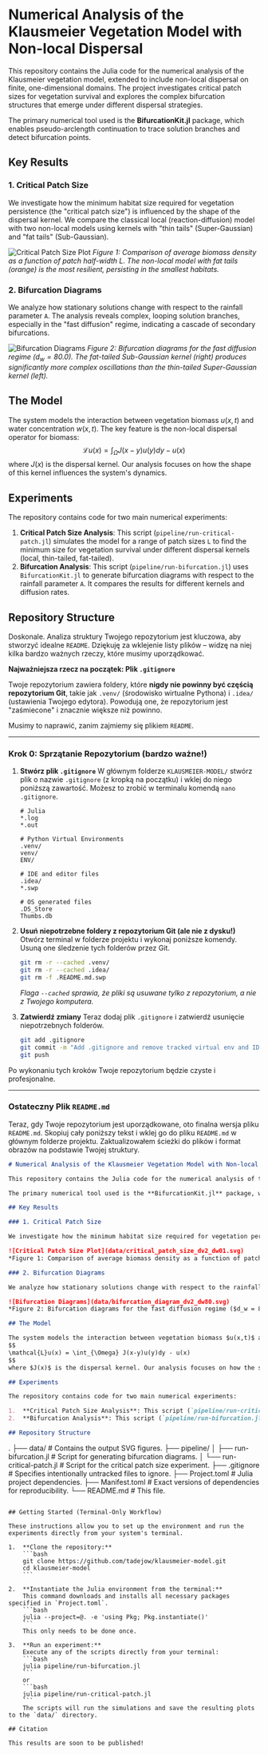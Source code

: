 # Numerical Analysis of the Klausmeier Vegetation Model with Non-local Dispersal

This repository contains the Julia code for the numerical analysis of the Klausmeier vegetation model, extended to include non-local dispersal on finite, one-dimensional domains. The project investigates critical patch sizes for vegetation survival and explores the complex bifurcation structures that emerge under different dispersal strategies.

The primary numerical tool used is the **BifurcationKit.jl** package, which enables pseudo-arclength continuation to trace solution branches and detect bifurcation points.

## Key Results

### 1. Critical Patch Size

We investigate how the minimum habitat size required for vegetation persistence (the "critical patch size") is influenced by the shape of the dispersal kernel. We compare the classical local (reaction-diffusion) model with two non-local models using kernels with "thin tails" (Super-Gaussian) and "fat tails" (Sub-Gaussian).

![Critical Patch Size Plot](data/critical_patch_size.svg)
*Figure 1: Comparison of average biomass density as a function of patch half-width L. The non-local model with fat tails (orange) is the most resilient, persisting in the smallest habitats.*

### 2. Bifurcation Diagrams

We analyze how stationary solutions change with respect to the rainfall parameter `A`. The analysis reveals complex, looping solution branches, especially in the "fast diffusion" regime, indicating a cascade of secondary bifurcations.

![Bifurcation Diagrams](figures/bifurcation_fast_diffusion.png)
*Figure 2: Bifurcation diagrams for the fast diffusion regime ($d_w = 80.0$). The fat-tailed Sub-Gaussian kernel (right) produces significantly more complex oscillations than the thin-tailed Super-Gaussian kernel (left).*

## The Model

The system models the interaction between vegetation biomass $u(x,t)$ and water concentration $w(x,t)$. The key feature is the non-local dispersal operator for biomass:
$$
\mathcal{L}u(x) = \int_{\Omega} J(x-y)u(y)dy - u(x)
$$
where $J(x)$ is the dispersal kernel. Our analysis focuses on how the shape of this kernel influences the system's dynamics.

## Experiments

The repository contains code for two main numerical experiments:

1.  **Critical Patch Size Analysis**: This script (`pipeline/run-critical-patch.jl`) simulates the model for a range of patch sizes `L` to find the minimum size for vegetation survival under different dispersal kernels (local, thin-tailed, fat-tailed).
2.  **Bifurcation Analysis**: This script (`pipeline/run-bifurcation.jl`) uses `BifurcationKit.jl` to generate bifurcation diagrams with respect to the rainfall parameter `A`. It compares the results for different kernels and diffusion rates.

## Repository Structure
Doskonale. Analiza struktury Twojego repozytorium jest kluczowa, aby stworzyć idealne `README`. Dziękuję za wklejenie listy plików – widzę na niej kilka bardzo ważnych rzeczy, które musimy uporządkować.

**Najważniejsza rzecz na początek: Plik `.gitignore`**

Twoje repozytorium zawiera foldery, które **nigdy nie powinny być częścią repozytorium Git**, takie jak `.venv/` (środowisko wirtualne Pythona) i `.idea/` (ustawienia Twojego edytora). Powodują one, że repozytorium jest "zaśmiecone" i znacznie większe niż powinno.

Musimy to naprawić, zanim zajmiemy się plikiem `README`.

---

### Krok 0: Sprzątanie Repozytorium (bardzo ważne!)

1.  **Stwórz plik `.gitignore`**
    W głównym folderze `KLAUSMEIER-MODEL/` stwórz plik o nazwie `.gitignore` (z kropką na początku) i wklej do niego poniższą zawartość. Możesz to zrobić w terminalu komendą `nano .gitignore`.

    ```gitignore
    # Julia
    *.log
    *.out

    # Python Virtual Environments
    .venv/
    venv/
    ENV/

    # IDE and editor files
    .idea/
    *.swp

    # OS generated files
    .DS_Store
    Thumbs.db
    ```

2.  **Usuń niepotrzebne foldery z repozytorium Git (ale nie z dysku!)**
    Otwórz terminal w folderze projektu i wykonaj poniższe komendy. Usuną one śledzenie tych folderów przez Git.

    ```bash
    git rm -r --cached .venv/
    git rm -r --cached .idea/
    git rm -f .README.md.swp
    ```
    *Flaga `--cached` sprawia, że pliki są usuwane tylko z repozytorium, a nie z Twojego komputera.*

3.  **Zatwierdź zmiany**
    Teraz dodaj plik `.gitignore` i zatwierdź usunięcie niepotrzebnych folderów.
    ```bash
    git add .gitignore
    git commit -m "Add .gitignore and remove tracked virtual env and IDE files"
    git push
    ```

Po wykonaniu tych kroków Twoje repozytorium będzie czyste i profesjonalne.

---

### Ostateczny Plik `README.md`

Teraz, gdy Twoje repozytorium jest uporządkowane, oto finalna wersja pliku `README.md`. Skopiuj cały poniższy tekst i wklej go do pliku `README.md` w głównym folderze projektu. Zaktualizowałem ścieżki do plików i format obrazów na podstawie Twojej struktury.

```markdown
# Numerical Analysis of the Klausmeier Vegetation Model with Non-local Dispersal

This repository contains the Julia code for the numerical analysis of the Klausmeier vegetation model, extended to include non-local dispersal on finite, one-dimensional domains. The project investigates critical patch sizes for vegetation survival and explores the complex bifurcation structures that emerge under different dispersal strategies.

The primary numerical tool used is the **BifurcationKit.jl** package, which enables pseudo-arclength continuation to trace solution branches and detect bifurcation points.

## Key Results

### 1. Critical Patch Size

We investigate how the minimum habitat size required for vegetation persistence (the "critical patch size") is influenced by the shape of the dispersal kernel. We compare the classical local (reaction-diffusion) model with two non-local models using kernels with "thin tails" (Super-Gaussian) and "fat tails" (Sub-Gaussian).

![Critical Patch Size Plot](data/critical_patch_size_dv2_dw01.svg)
*Figure 1: Comparison of average biomass density as a function of patch half-width L. The non-local model with fat tails (orange) is the most resilient, persisting in the smallest habitats.*

### 2. Bifurcation Diagrams

We analyze how stationary solutions change with respect to the rainfall parameter `A`. The analysis reveals complex, looping solution branches, especially in the "fast diffusion" regime, indicating a cascade of secondary bifurcations.

![Bifurcation Diagrams](data/bifurcation_diagram_dv2_dw80.svg)
*Figure 2: Bifurcation diagrams for the fast diffusion regime ($d_w = 80.0$). The fat-tailed Sub-Gaussian kernel (right) produces significantly more complex oscillations than the thin-tailed Super-Gaussian kernel (left).*

## The Model

The system models the interaction between vegetation biomass $u(x,t)$ and water concentration $w(x,t)$. The key feature is the non-local dispersal operator for biomass:
$$
\mathcal{L}u(x) = \int_{\Omega} J(x-y)u(y)dy - u(x)
$$
where $J(x)$ is the dispersal kernel. Our analysis focuses on how the shape of this kernel influences the system's dynamics.

## Experiments

The repository contains code for two main numerical experiments:

1.  **Critical Patch Size Analysis**: This script (`pipeline/run-critical-patch.jl`) simulates the model for a range of patch sizes `L` to find the minimum size for vegetation survival under different dispersal kernels.
2.  **Bifurcation Analysis**: This script (`pipeline/run-bifurcation.jl`) uses `BifurcationKit.jl` to generate bifurcation diagrams with respect to the rainfall parameter `A`.

## Repository Structure

```
.
├── data/                   # Contains the output SVG figures.
├── pipeline/
│   ├── run-bifurcation.jl  # Script for generating bifurcation diagrams.
│   └── run-critical-patch.jl # Script for the critical patch size experiment.
├── .gitignore              # Specifies intentionally untracked files to ignore.
├── Project.toml            # Julia project dependencies.
├── Manifest.toml           # Exact versions of dependencies for reproducibility.
└── README.md               # This file.
```

## Getting Started (Terminal-Only Workflow)

These instructions allow you to set up the environment and run the experiments directly from your system's terminal.

1.  **Clone the repository:**
    ```bash
    git clone https://github.com/tadejow/klausmeier-model.git
    cd klausmeier-model
    ```

2.  **Instantiate the Julia environment from the terminal:**
    This command downloads and installs all necessary packages specified in `Project.toml`.
    ```bash
    julia --project=@. -e 'using Pkg; Pkg.instantiate()'
    ```
    This only needs to be done once.

3.  **Run an experiment:**
    Execute any of the scripts directly from your terminal:
    ```bash
    julia pipeline/run-bifurcation.jl
    ```
    or
    ```bash
    julia pipeline/run-critical-patch.jl
    ```
    The scripts will run the simulations and save the resulting plots to the `data/` directory.

## Citation

This results are soon to be published!

